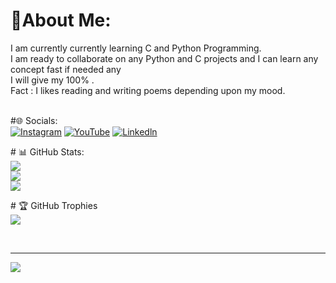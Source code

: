 # 💫About Me:
 I am currently currently learning C and Python Programming. <br>I am ready to collaborate on any Python and C projects and I can learn any concept fast if needed any<br>I will give my 100% .<br>Fact : I likes reading and writing poems depending upon my mood.<br><br>
 
 ﻿#🌐 Socials:<br>
 [![Instagram](https://img.shields.io/badge/Instagram-%23E4405F.svg?logo=Instagram&logoColor=white)](https://www.instagram.com/_suhani_3873/)  [![YouTube](https://img.shields.io/badge/YouTube-%23FF0000.svg?logo=YouTube&logoColor=white)](https://youtube.com/c/) [![Linkedln](https://img.shields.io/badge/linkedln-%23E4405F.svg?logo=linkeln&logoColor=white)](https://www.linkedin.com/in/suhani-kumari-123969268/)<br>

﻿# 📊 GitHub Stats: <br>
 ![](https://github-readme-stats.vercel.app/api?username=suhanicoder&theme=dark&hide_border=false&include_all_commits=false&count_private=false)<br/> 
 ![](https://github-readme-streak-stats.herokuapp.com/?user=suhanicoder&theme=dark&hide_border=false)<br/> 
 ![](https://github-readme-stats.vercel.app/api/top-langs/?username=suhanicoder&theme=dark&hide_border=false&include_all_commits=false&count_private=false&layout=compact)
 
﻿# 🏆 GitHub Trophies <br>
 ![](https://github-profile-trophy.vercel.app/?username=suhanicoder&theme=radical&no-frame=false&no-bg=false&margin-w=4) 
  
 <br>

 --- 
 [![](https://visitcount.itsvg.in/api?id=suhanicoder&icon=0&color=0)](https://visitcount.itsvg.in)
